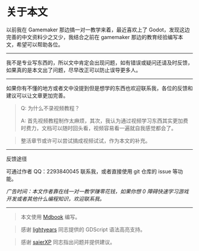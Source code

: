 # 关于本文

以前我在 Gamemaker 那边搞一对一教学来着，最近喜欢上了 Godot，发现这边完善的中文资料少之又少，我结合之前在 gamemaker 那边的教育经验编写本文，希望可以帮助各位。

---

我不是专业写东西的，所以文中肯定会出现问题，如有错误或疑问还请及时反馈，如果真的是本文出了问题，尽早改正可以防止误导更多人。

---

如果你有不懂的地方或者文中没提到但是想学的东西也欢迎联系我，各位的反馈和建议可以让文章更加完善。

> Q: 为什么不录视频教程？
>
> A: 首先视频教程制作太麻烦，其次，我认为通过视频学习东西其实更加费时费力，文档可以随时回头看，视频容易看一遍就自我感觉都会了。

> 整活章节或许可以尝试搞成视频试试，作为本文的补充。

---

反馈途径

可通过作者 QQ：2293840045 联系我，或者直接使用 git 仓库的 issue 等功能。

*广告时间：本文作者靠在线一对一教学赚零花钱，如果你想 0 障碍快速学习游戏开发或者其他什么编程知识，欢迎联系我。*

---

> 本文使用 [Mdbook](https://github.com/rust-lang/mdBook) 编写。

> 感谢 [lightyears](https://github.com/lightyears1998) 同志提供的 GDScript 语法高亮支持。

> 感谢 [saierXP](https://github.com/saierXP) 同志指出问题并提供建议。